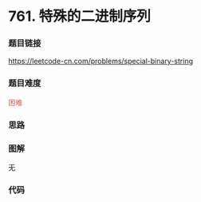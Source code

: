 # 761. 特殊的二进制序列

### 题目链接

https://leetcode-cn.com/problems/special-binary-string

### 题目难度

<font color=#D9534F>困难</font>

### 思路



### 图解

无

### 代码

```python
```